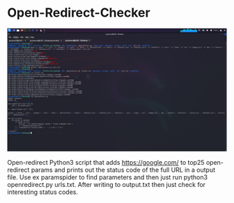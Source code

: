 # Open-Redirect-Checker

![My Image](https://github.com/a6thmfsin/Open-redirect-Checker/blob/main/openr.png)

Open-redirect Python3 script that adds https://google.com/ to top25 open-redirect params and prints out the status code of the full URL in a output file.
Use ex paramspider to find parameters and then just run python3 openredirect.py urls.txt. After writing to output.txt then just check for interesting status codes.

